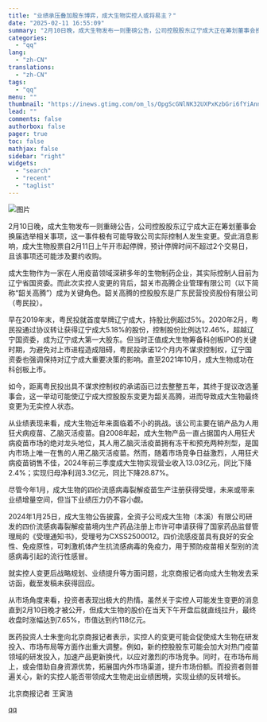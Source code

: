 ```yaml
---
title: "业绩承压叠加股东博弈，成大生物实控人或将易主？"
date: "2025-02-11 16:55:09"
summary: "2月10日晚，成大生物发布一则重磅公告，公司控股股东辽宁成大正在筹划董事会换届选举相关事项，这一事件..."
categories:
  - "qq"
lang:
  - "zh-CN"
translations:
  - "zh-CN"
tags:
  - "qq"
menu: ""
thumbnail: "https://inews.gtimg.com/om_ls/OpgScGNlNK32UXPxKzbGri6fYiAnnfcbRHfM2CwcNjQyMAA_640360/0"
lead: ""
comments: false
authorbox: false
pager: true
toc: false
mathjax: false
sidebar: "right"
widgets:
  - "search"
  - "recent"
  - "taglist"
---
```


![图片](https://inews.gtimg.com/om_bt/OibbYqWHv0nU7zbTTPMhx-nkstws8iQ5S6cyDfTqusMYIAA/641)

2月10日晚，成大生物发布一则重磅公告，公司控股股东辽宁成大正在筹划董事会换届选举相关事项，这一事件极有可能导致公司实际控制人发生变更。受此消息影响，成大生物股票自2月11日上午开市起停牌，预计停牌时间不超过2个交易日，且该事项还可能涉及要约收购。

成大生物作为一家在人用疫苗领域深耕多年的生物制药企业，其实际控制人目前为辽宁省国资委。而此次实控人变更的背后，韶关市高腾企业管理有限公司（以下简称“韶关高腾”）成为关键角色。韶关高腾的控股股东是广东民营投资股份有限公司（粤民投）。

早在2019年末，粤民投就首度举牌辽宁成大，持股比例超过5%。2020年2月，粤民投通过协议转让获得辽宁成大5.18%的股份，控制股份比例达12.46%，超越辽宁国资委，成为辽宁成大第一大股东。但当时正值成大生物筹备科创板IPO的关键时期，为避免对上市进程造成阻碍，粤民投承诺12个月内不谋求控制权，辽宁国资委也强调保持对辽宁成大重要决策的影响。直至2021年10月，成大生物成功在科创板上市。

如今，距离粤民投出具不谋求控制权的承诺函已过去整整五年，其终于提议改选董事会，这一举动可能使辽宁成大控股股东变更为韶关高腾，进而导致成大生物最终变更为无实控人状态。

从业绩表现来看，成大生物近年来面临着不小的挑战。该公司主要在销产品为人用狂犬病疫苗、乙脑灭活疫苗。自2008年起，成大生物产品一直占据国内人用狂犬病疫苗市场的绝对龙头地位，其人用乙脑灭活疫苗拥有冻干和预充两种剂型，是国内市场上唯一在售的人用乙脑灭活疫苗。然而，随着市场竞争日益激烈，人用狂犬病疫苗销售不佳，2024年前三季度成大生物实现营业收入13.03亿元，同比下降2.4%；实现归母净利润3.3亿元，同比下降28.87%。

尽管今年1月，成大生物的四价流感病毒裂解疫苗生产注册获得受理，未来或带来业绩增量空间，但当下业绩压力仍不容小觑。

2024年1月25日，成大生物公告披露，全资子公司成大生物（本溪）有限公司研发的四价流感病毒裂解疫苗境内生产药品注册上市许可申请获得了国家药品监督管理局的《受理通知书》，受理号为CXSS2500012。四价流感疫苗具有良好的安全性、免疫原性，可刺激机体产生抗流感病毒的免疫力，用于预防疫苗相关型别的流感病毒引起的流行性感冒。

就实控人变更后战略规划、业绩提升等方面问题，北京商报记者向成大生物发去采访函，截至发稿未获得回应。

从市场角度来看，投资者表现出极大的热情。虽然关于实控人可能发生变更的消息直到2月10日晚才被公开，但成大生物的股价在当天下午开盘后就直线拉升，最终收盘时涨幅达到7.65%，市值达到约118亿元。

医药投资人士朱奎向北京商报记者表示，实控人的变更可能会促使成大生物在研发投入、市场布局等方面作出重大调整。例如，新的控股股东可能会加大对热门疫苗领域的研发投入，加速产品更新换代，以应对激烈的市场竞争。同时，在市场布局上，或会借助自身资源优势，拓展国内外市场渠道，提升市场份额。而投资者则普遍关心，新的实控人能否带领成大生物走出业绩困境，实现业绩的反转增长。

北京商报记者 王寅浩

[qq](https://new.qq.com/rain/a/20250211A06C6400)
